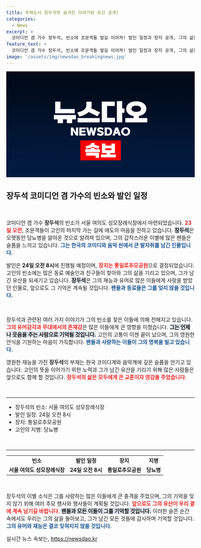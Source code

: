 ```yaml
---
title: 부채도사 장두석의 숨겨진 이야기와 유산 공개!
categories:
  - News
excerpt: >
  코미디언 겸 가수 장두석, 빈소에 조문객들 발길 이어져! 발인 일정과 장지 공개, 그의 삶을 돌아보는 시간이 됩니다. 클릭해서 더 알아보세요!
feature_text: >
  코미디언 겸 가수 장두석, 빈소에 조문객들 발길 이어져! 발인 일정과 장지 공개, 그의 삶을 돌아보는 시간이 됩니다. 클릭해서 더 알아보세요!
image: '/assets/img/newsdao_breakingnews.jpg'
---
```


<p><img src="/assets/img/newsdao_breakingnews.jpg" alt="cryptoinkorea 속보" /></p>

<h2 data-ke-size="size26">장두석 코미디언 겸 가수의 빈소와 발인 일정</h2>

<p data-ke-size="size16">&nbsp;</p>

<p>코미디언 겸 가수 <strong>장두석</strong>의 빈소가 서울 여의도 성모장례식장에서 마련되었습니다. <b><span style="color: #ee2323;">23일 오전</span></b>, 조문객들이 고인의 마지막 가는 길에 애도의 마음을 전하고 있습니다. <b><span style="background-color: #21538527;">장두석</span></b>은 오랫동안 당뇨병을 앓아온 것으로 알려져 있으며, 그의 갑작스러운 이별에 많은 팬들은 슬픔을 느끼고 있습니다. <b><span style="color: #1a5490;">그는 한국의 코미디와 음악 씬에서 큰 발자취를 남긴 인물입니다.</span></b> </p>

<p>발인은 <strong>24일 오전 8시</strong>에 진행될 예정이며, <b><span style="color: #ee2323;">장지는 통일로추모공원</span></b>으로 결정되었습니다. 고인의 빈소에는 많은 동료 예술인과 친구들이 찾아와 그의 삶을 기리고 있으며, 그가 남긴 유산을 되새기고 있습니다. <b><span style="background-color: #21538527;">장두석</span></b>은 그의 재능과 유머로 많은 이들에게 사랑을 받았던 인물로, 앞으로도 그 기억은 계속될 것입니다. <b><span style="color: #1a5490;">팬들과 동료들은 그를 잊지 않을 것입니다.</span></b> </p>

<p data-ke-size="size16">&nbsp;</p> 

<p>장두석과 관련된 여러 가지 이야기가 그의 빈소를 찾은 이들에 의해 전해지고 있습니다. <b><span style="color: #ee2323;">그의 유머감각과 무대에서의 존재감</span></b>은 많은 이들에게 큰 영향을 미쳤습니다. <b><span style="background-color: #21538527;">그는 언제나 웃음을 주는 사람으로 기억될 것입니다.</span></b> 고인의 고통이 이젠 끝이 났으며, 그의 영원한 안식을 기원하는 마음이 가득합니다. <b><span style="color: #1a5490;">팬들과 사랑하는 이들이 그의 명복을 빌고 있습니다.</span></b> </p>

<p>영원한 재능을 가진 <strong>장두석</strong>의 부재는 한국 코미디계와 음악계에 깊은 슬픔을 안기고 있습니다. 고인의 뜻을 이어가기 위한 노력과 그가 남긴 유산을 기리기 위해 많은 사람들은 앞으로도 함께 할 것입니다. <b><span style="color: #ee2323;">장두석의 삶은 모두에게 큰 교훈이자 영감을 주었습니다.</span></b> </p>

<p data-ke-size="size16">&nbsp;</p>

<hr>

<ul>
  <li>장두석의 빈소: 서울 여의도 성모장례식장</li>
  <li>발인 일정: 24일 오전 8시</li>
  <li>장지: 통일로추모공원</li>
  <li>고인의 지병: 당뇨병</li>
</ul>

<p data-ke-size="size16">&nbsp;</p>

<hr>

<table style="width: 100%;">
  <tr>
    <td style="text-align: center; height: 17px;"><b>빈소</b></td>
    <td style="text-align: center; height: 17px;"><b>발인 일정</b></td>
    <td style="text-align: center; height: 17px;"><b>장지</b></td>
    <td style="text-align: center; height: 17px;"><b>지병</b></td>
  </tr>
  <tr>
    <td style="text-align: center; height: 17px;"><b>서울 여의도 성모장례식장</b></td>
    <td style="text-align: center; height: 17px;"><b>24일 오전 8시</b></td>
    <td style="text-align: center; height: 17px;"><b>통일로추모공원</b></td>
    <td style="text-align: center; height: 17px;"><b>당뇨병</b></td>
  </tr>
</table> 

<p data-ke-size="size16">&nbsp;</p> 

<p>장두석의 이별 소식은 그를 사랑하는 많은 이들에게 큰 충격을 주었으며, 그의 기억을 잊지 않기 위해 여러 추모 행사와 행사들이 계획될 것입니다. <b><span style="color: #ee2323;">앞으로도 그의 유산이 우리 곁에 계속 남기길 바랍니다.</span></b> <b><span style="background-color: #21538527;">팬들과 모든 이들이 그를 기억할 것입니다.</span></b> 이러한 슬픈 순간 속에서도 우리는 그의 삶을 돌아보고, 그가 남긴 모든 것들에 감사하며 기억할 것입니다. <b><span style="color: #1a5490;">그의 유머와 재능은 결코 잊혀지지 않을 것입니다.</span></b></p>
실시간 뉴스 속보는, <a href="https://newsdao.kr" rel="dofollow">https://newsdao.kr</a>


